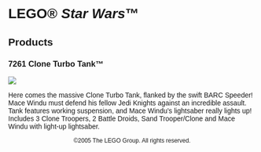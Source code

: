 <div style="font-family: Helvetica, sans-serif;">
<h1>LEGO® <i>Star Wars</i>™</h1>
<h2>Products</h2>
<h3 style="font-weight: bold;">
<span class="product_number">7261</span>
<span class="title">Clone Turbo Tank™</span>
</h3>
<img src="https://www.lego.com/cdn/product-assets/product.img.pri/7261_prod.jpg" type="image/jpeg">
<p class="description">Here comes the massive Clone Turbo Tank, flanked by the swift BARC Speeder! Mace Windu must defend his fellow Jedi Knights against an incredible assault. Tank features working suspension, and Mace Windu’s lightsaber really lights up! Includes 3 Clone Troopers, 2 Battle Droids, Sand Trooper/Clone and Mace Windu with light-up lightsaber.</p>
<p class="footer" style="font-size: 12px; text-align: center;">©2005 The LEGO Group. All rights reserved.</p>
</div>
